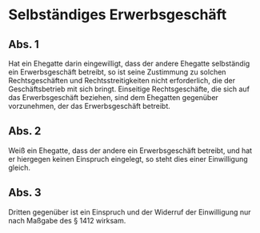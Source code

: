 # Selbständiges Erwerbsgeschäft



## Abs. 1

 Hat ein Ehegatte darin eingewilligt, dass der andere Ehegatte selbständig ein Erwerbsgeschäft betreibt, so ist seine Zustimmung zu solchen Rechtsgeschäften und Rechtsstreitigkeiten nicht erforderlich, die der Geschäftsbetrieb mit sich bringt. Einseitige Rechtsgeschäfte, die sich auf das Erwerbsgeschäft beziehen, sind dem Ehegatten gegenüber vorzunehmen, der das Erwerbsgeschäft betreibt.

## Abs. 2

 Weiß ein Ehegatte, dass der andere ein Erwerbsgeschäft betreibt, und hat er hiergegen keinen Einspruch eingelegt, so steht dies einer Einwilligung gleich.

## Abs. 3

 Dritten gegenüber ist ein Einspruch und der Widerruf der Einwilligung nur nach Maßgabe des § 1412 wirksam. 


